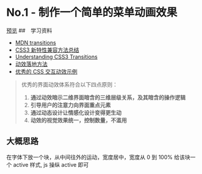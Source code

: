 # No.1 - 制作一个简单的菜单动画效果

[预览]()
##　学习资料

- [MDN transitions](https://developer.mozilla.org/zh-CN/docs/Web/CSS/CSS_Transitions/Using_CSS_transitions)
- [CSS3 新特性兼容方法总结](https://www.cnblogs.com/jesse131/p/5441199.html)
- [Understanding CSS3 Transitions](http://alistapart.com/article/understanding-css3-transitions)
- [动效落地方法](https://zhuanlan.zhihu.com/uxelement)
- [优秀的 CSS 交互动效示例](https://lab.hakim.se/ladda/)

> 优秀的界面动效体系符合以下四点原则：
>
> 1. **通过动效暗示二维界面暗含的三维层级关系，及其暗含的操作逻辑**
> 2. **引导用户的注意力向界面重点元素**
> 3. **通过动态设计让情感化设计变得更生动**
> 4. **动效的视觉效果统一，控制数量，不滥用**

## 大概思路

在字体下放一个块，从中间往外的运动，宽度居中，宽度从 0 到 100%
给该块一个 active 样式, js 操纵 active 即可

